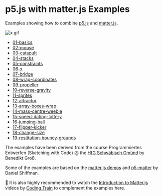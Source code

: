 p5.js with matter.js Examples
=============================

Examples showing how to combine [p5.js](https://p5js.org/) and [matter.js](http://brm.io/matter-js/).

![x gif](https://user-images.githubusercontent.com/480224/44387710-8bf17e80-a526-11e8-972d-43b6e305765e.gif)

* [01-basics](https://b-g.github.io/p5-matter-examples/01-basics)
* [02-mouse](https://b-g.github.io/p5-matter-examples/02-mouse)
* [03-catapult](https://b-g.github.io/p5-matter-examples/03-catapult)
* [04-stacks](https://b-g.github.io/p5-matter-examples/04-stacks)
* [05-constraints](https://b-g.github.io/p5-matter-examples/05-constraints)
* [06-x](https://b-g.github.io/p5-matter-examples/06-x)
* [07-bridge](https://b-g.github.io/p5-matter-examples/07-bridge)
* [08-wrap-coordinates](https://b-g.github.io/p5-matter-examples/08-wrap-coordinates)
* [09-propeller](https://b-g.github.io/p5-matter-examples/09-propeller)
* [10-reverse-gravity](https://b-g.github.io/p5-matter-examples/10-reverse-gravity)
* [11-sprites](https://b-g.github.io/p5-matter-examples/11-sprites)
* [12-attractor](https://b-g.github.io/p5-matter-examples/12-attractor)
* [13-array-boxes-wrap](https://b-g.github.io/p5-matter-examples/13-array-boxes-wrap)
* [14-mass-centre-weeble](https://b-g.github.io/p5-matter-examples/14-mass-centre-weeble)
* [15-speed-dating-lottery](https://b-g.github.io/p5-matter-examples/15-speed-dating-lottery)
* [16-jumping-ball](https://b-g.github.io/p5-matter-examples/16-jumping-ball)
* [17-flipper-kicker](https://b-g.github.io/p5-matter-examples/17-flipper-kicker)
* [18-change-size](https://b-g.github.io/p5-matter-examples/18-change-size)
* [19-restitution-bouncy-grounds](https://b-g.github.io/p5-matter-examples/19-restitution-bouncy-grounds)


The examples have been derived from the course Programmiertes Entwerfen (Sketching with Code) @ the [HfG Schwäbisch Gmünd](https://twitter.com/hfggmuend_x/) by Benedikt Groß.

Some of the examples are based on the [matter.js demos](http://brm.io/matter-js/demo) and [p5-matter](https://github.com/shiffman/p5-matter) by Daniel Shiffman.

👀 It is also highly recommended to watch the [Introduction to Matter.js](https://www.youtube.com/watch?v=urR596FsU68&index=21&t=0s&list=PLRqwX-V7Uu6akvoNKE4GAxf6ZeBYoJ4uh) videos by [Coding Train](https://thecodingtrain.com/) to complement the examples here.
